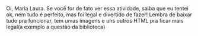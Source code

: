 Oi, Maria Laura. Se você for de fato ver essa atividade, saiba que eu tentei ok, nem tudo é perfeito, mas foi legal e divertido de fazer!
Lembra de baixar tudo pra funcionar, tem umas imagens e uns outros HTML pra ficar mais legal(a exemplo a questão da biblioteca)
